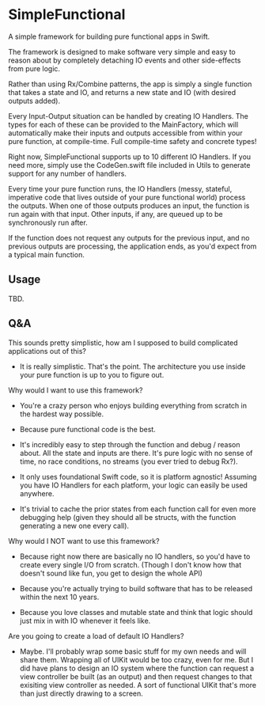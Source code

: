 # SimpleFunctional

A simple framework for building pure functional apps in Swift.

The framework is designed to make software very simple and easy to reason about by completely detaching IO events and other side-effects from pure logic. 

Rather than using Rx/Combine patterns, the app is simply a single function that takes a state and IO, and returns a new state and IO (with desired outputs added).

Every Input-Output situation can be handled by creating IO Handlers. The types for each of these can be provided to the MainFactory, which will automatically make their inputs and outputs accessible from within your pure function, at compile-time. Full compile-time safety and concrete types!

Right now, SimpleFunctional supports up to 10 different IO Handlers. If you need more, simply use the CodeGen.swift file included in Utils to generate support for any number of handlers.

Every time your pure function runs, the IO Handlers (messy, stateful, imperative code that lives outside of your pure functional world) process the outputs. When one of those outputs produces an input, the function is run again with that input. Other inputs, if any, are queued up to be synchronously run after.

If the function does not request any outputs for the previous input, and no previous outputs are processing, the application ends, as you'd expect from a typical main function.


## Usage

TBD.


## Q&A

This sounds pretty simplistic, how am I supposed to build complicated applications out of this?

- It is really simplistic. That's the point. The architecture you use inside your pure function is up to you to figure out.


Why would I want to use this framework?

- You're a crazy person who enjoys building everything from scratch in the hardest way possible.

- Because pure functional code is the best.

- It's incredibly easy to step through the function and debug / reason about. All the state and inputs are there. It's pure logic with no sense of time, no race conditions, no streams (you ever tried to debug Rx?).

- It only uses foundational Swift code, so it is platform agnostic! Assuming you have IO Handlers for each platform, your logic can easily be used anywhere.

- It's trivial to cache the prior states from each function call for even more debugging help (given they should all be structs, with the function generating a new one every call).


Why would I NOT want to use this framework?

- Because right now there are basically no IO handlers, so you'd have to create every single I/O from scratch. (Though I don't know how that doesn't sound like fun, you get to design the whole API)

- Because you're actually trying to build software that has to be released within the next 10 years.

- Because you love classes and mutable state and think that logic should just mix in with IO whenever it feels like.


Are you going to create a load of default IO Handlers?

- Maybe. I'll probably wrap some basic stuff for my own needs and will share them. Wrapping all of UIKit would be too crazy, even for me. But I did have plans to design an IO system where the function can request a view controller be built (as an output) and then request changes to that exisiting view controller as needed. A sort of functional UIKit that's more than just directly drawing to a screen.  
